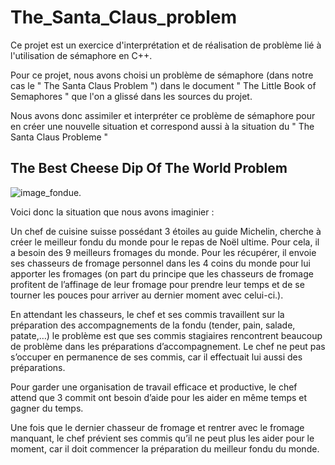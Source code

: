 # The_Santa_Claus_problem
Ce projet est un exercice d'interprétation et de réalisation de problème lié à l'utilisation de sémaphore en C++.

Pour ce projet, nous avons choisi un problème de sémaphore (dans notre cas le " The Santa Claus Problem ") dans le document " The Little Book of Semaphores " que l'on a glissé dans les sources du projet.

Nous avons donc assimiler et interpréter ce problème de sémaphore pour en créer une nouvelle situation et correspond aussi à la situation du " The Santa Claus Probleme "



## The Best Cheese Dip Of The World Problem  

![image_fondue]( https://upload.wikimedia.org/wikipedia/commons/d/d8/Swiss_fondue.jpg "Titre de l'image").

Voici donc la situation que nous avons imaginier :  

Un chef de cuisine suisse possédant 3 étoiles au guide Michelin, cherche à créer le meilleur fondu du monde pour le repas de Noël ultime. Pour cela, il a besoin des 9 meilleurs fromages du monde. Pour les récupérer, il envoie ses chasseurs de fromage personnel dans les 4 coins du monde pour lui apporter les fromages (on part du principe que les chasseurs de fromage profitent de l’affinage de leur fromage pour prendre leur temps et de se tourner les pouces pour arriver au dernier moment avec celui-ci.).

En attendant les chasseurs, le chef et ses commis travaillent sur la préparation des accompagnements de la fondu (tender, pain, salade, patate,…) le problème est que ses commis stagiaires rencontrent beaucoup de problème dans les préparations d’accompagnement. Le chef ne peut pas s’occuper en permanence de ses commis, car il effectuait lui aussi des préparations.

Pour garder une organisation de travail efficace et productive, le chef attend que 3 commit ont besoin d’aide pour les aider en même temps et gagner du temps.

Une fois que le dernier chasseur de fromage et rentrer avec le fromage manquant, le chef prévient ses commis qu’il ne peut plus les aider pour le moment, car il doit commencer la préparation du meilleur fondu du monde.

